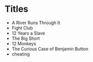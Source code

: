 # Titles

* A River Runs Through It
* Fight Club
* 12 Years a Slave
* The Big Short
* 12 Monkeys
* The Curious Case of Benjamin Button
* cheating

